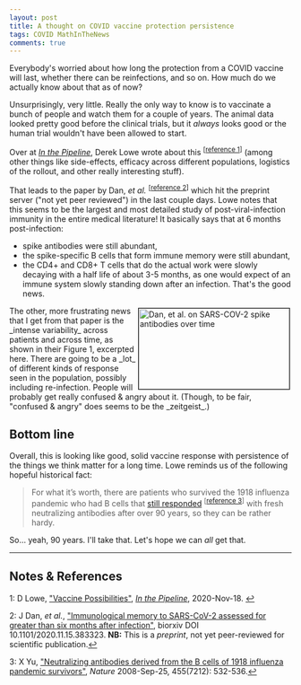 ```yaml
---
layout: post
title: A thought on COVID vaccine protection persistence
tags: COVID MathInTheNews
comments: true
---
```


Everybody's worried about how long the protection from a COVID vaccine will last, whether
there can be reinfections, and so on.  How much do we actually know about that as of
now?  

Unsurprisingly, very little.  Really the only way to know is to vaccinate a bunch of
people and watch them for a couple of years.  The animal data looked pretty good before
the clinical trials, but it _always_ looks good or the human trial wouldn't have been
allowed to start.  

Over at [_In the Pipeline_](https://blogs.sciencemag.org/pipeline), Derek Lowe wrote about
this <sup id="fn1a">[[reference 1](#fn1)]</sup> (among other things like side-effects,
efficacy across different populations, logistics of the rollout, and other really
interesting stuff).  

That leads to the paper by Dan, _et al._ <sup id="fn2a">[[reference 2](#fn2)]</sup> which
hit the preprint server ("not yet peer reviewed") in the last couple days.  Lowe notes that
this seems to be the largest and most detailed study of post-viral-infection immunity in the entire
medical literature!  It basically says that at 6 months post-infection:
- spike antibodies were still abundant,
- the spike-specific B cells that form immune memory were still abundant,
- the CD4+ and CD8+ T cells that do the actual work were slowly decaying with a half life
  of about 3-5 months, as one would expect of an immune system slowly standing down after
  an infection.
That's the good news.  

<img src="{{ site.baseurl }}/images/2020-11-18-thought-on-vaccine-persistence-dan-abs.jpg" width="269" height="144" alt="Dan, et al. on SARS-COV-2 spike antibodies over time" title="Dan, et al. on SARS-COV-2 spike antibodies over time" style="float: right; margin: 3px 3px 3px 3px; border: 1px solid #000000;"/>
The other, more frustrating news that I get from that paper is the _intense variability_
across patients and across time, as shown in their Figure 1, excerpted here.  There are
going to be a _lot_ of different kinds of response seen in the population, possibly
including re-infection.  People will probably get really confused &amp; angry about it.
(Though, to be fair, "confused &amp; angry" does seems to be the _zeitgeist_.)  

## Bottom line  

Overall, this is looking like good, solid vaccine response with persistence of the things
we think matter for a long time.  Lowe reminds us of the following hopeful historical
fact:  

> For what it’s worth, there are patients who survived the 1918 influenza pandemic who had B cells that [still responded](https://www.ncbi.nlm.nih.gov/pmc/articles/PMC2848880/) <sup id="fn3a">[[reference 3](#fn3)]</sup> with fresh neutralizing antibodies after over 90 years, so they can be rather hardy.  

So&hellip; yeah, 90 years.  I'll take that.  Let's hope we can _all_ get that.  

---

## Notes &amp; References  

<a id="fn1">1</a>: D Lowe, ["Vaccine Possibilities"](https://blogs.sciencemag.org/pipeline/archives/2020/11/18/vaccine-possibilities), [_In the Pipeline_](https://blogs.sciencemag.org/pipeline), 2020-Nov-18. [↩](#fn1a)  

<a id="fn2">2</a>: J Dan, _et al._, ["Immunological memory to SARS-CoV-2 assessed for greater than six months after infection"](https://www.biorxiv.org/content/10.1101/2020.11.15.383323v1), biorxiv DOI 10.1101/2020.11.15.383323.  __NB:__ This is a _preprint_, not yet peer-reviewed for scientific publication.[↩](#fn2a)  

<a id="fn3">3</a>: X Yu, ["Neutralizing antibodies derived from the B cells of 1918 influenza pandemic survivors"](https://www.ncbi.nlm.nih.gov/pmc/articles/PMC2848880/), _Nature_ 2008-Sep-25, 455(7212): 532-536.[↩](#fn3a)  
